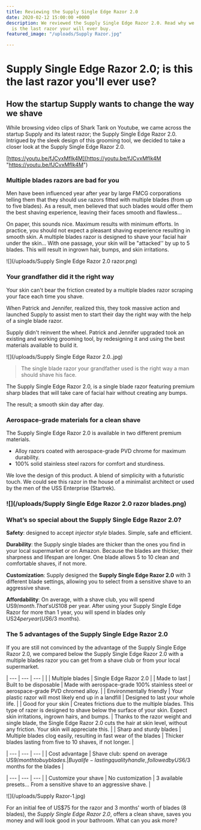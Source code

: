 ```yaml
---
title: Reviewing the Supply Single Edge Razor 2.0
date: 2020-02-12 15:00:00 +0000
description: We reviewed the Supply Single Edge Razor 2.0. Read why we believe this
  is the last razor your will ever buy.
featured_image: "/uploads/Supply Razor.jpg"

---
```

# Supply Single Edge Razor 2.0; is this the last razor you'll ever use?

## How the startup Supply wants to change the way we shave

While browsing video clips of Shark Tank on Youtube, we came across the startup Supply and its latest razor; the Supply Single Edge Razor 2.0. Intrigued by the sleek design of this grooming tool, we decided to take a closer look at the Supply Single Edge Razor 2.0.

[https://youtu.be/fJCvxMfIk4M](https://youtu.be/fJCvxMfIk4M "https://youtu.be/fJCvxMfIk4M")

### Multiple blades razors are bad for you

Men have been influenced year after year by large FMCG corporations telling them that they should use razors fitted with multiple blades (from up to five blades). As a result, men believed that such blades would offer them the best shaving experience, leaving their faces smooth and flawless...

On paper, this sounds nice. Maximum results with minimum efforts. In practice, you should not expect a pleasant shaving experience resulting in smooth skin. A multiple blades razor is designed to shave your facial hair under the skin... With one passage, your skin will be "attacked'' by up to 5 blades. This will result in ingrown hair, bumps, and skin irritations.

![](/uploads/Supply Single Edge Razor 2.0 razor.png)

### Your grandfather did it the right way

Your skin can't bear the friction created by a multiple blades razor scraping your face each time you shave.

When Patrick and Jennifer, realized this, they took massive action and launched Supply to assist men to start their day the right way with the help of a single blade razor.

Supply didn't reinvent the wheel. Patrick and Jennifer upgraded took an existing and working grooming tool, by redesigning it and using the best materials available to build it.

![](/uploads/Supply Single Edge Razor 2.0..jpg)

> The single blade razor your grandfather used is the right way a man should shave his face.

The Supply Single Edge Razor 2.0, is a single blade razor featuring premium sharp blades that will take care of facial hair without creating any bumps.

The result; a smooth skin day after day.

### Aerospace-grade materials for a clean shave

The Supply Single Edge Razor 2.0 is available in two different premium materials.

* Alloy razors coated with aerospace-grade PVD chrome for maximum durability.
* 100% solid stainless steel razors for comfort and sturdiness.

We love the design of this product. A blend of simplicity with a futuristic touch. We could see this razor in the house of a minimalist architect or used by the men of the USS Enterprise (Startrek).

### ![](/uploads/Supply Single Edge Razor 2.0 razor blades.png)

### What’s so special about the Supply Single Edge Razor 2.0?

**Safety**: designed to accept _injector style_ blades. Simple, safe and efficient.

**Durability**: the Supply single blades are thicker than the ones you find in your local supermarket or on Amazon. Because the blades are thicker, their sharpness and lifespan are longer. One blade allows 5 to 10 clean and comfortable shaves, if not more.

**Customization**: Supply designed the **Supply Single Edge Razor 2.0** with 3 different blade settings, allowing you to select from a sensitive shave to an aggressive shave.

**Affordability**: On average, with a shave club, you will spend US$9/month. That's US$108 per year. After using your Supply Single Edge Razor for more than 1 year, you will spend in blades only US$24 per year (US$6/3 months).

### 

### The 5 advantages of the Supply Single Edge Razor 2.0

If you are still not convinced by the advantage of the Supply Single Edge Razor 2.0, we compared below the Supply Single Edge Razor 2.0 with a multiple blades razor you can get from a shave club or from your local supermarket.

| --- | --- | --- |
|  | Multiple blades | Single Edge Razor 2.0 |
| Made to last | Built to be disposable | Made with aerospace-grade 100% stainless steel or aerospace-grade PVD chromed alloy. |
| Environmentally friendly | Your plastic razor will most likely end up in a landfill | Designed to last your whole life. |
| Good for your skin | Creates frictions due to the multiple blades. This type of razer is designed to shave below the surface of your skin. Expect skin irritations, ingrown hairs, and bumps. | Thanks to the razor weight and single blade, the Single Edge Razor 2.0 cuts the hair at skin level, without any friction. Your skin will appreciate this. |
| Sharp and sturdy blades | Multiple blades clog easily, resulting in fast wear of the blades | Thicker blades lasting from five to 10 shaves, if not longer. |

| --- | --- | --- |
| Cost advantage | Shave club: spend on average US$9/month to buy blades. | Buy a life-lasting quality handle, followed by US$6/3 months for the blades |

| --- | --- | --- |
| Customize your shave | No customization | 3 available presets… From a sensitive shave to an aggressive shave. |

![](/uploads/Supply Razor-1.jpg)

For an initial fee of US$75 for the razor and 3 months' worth of blades (8 blades), the _Supply Single Edge Razor 2.0_, offers a clean shave, saves you money and will look good in your bathroom. What can you ask more?